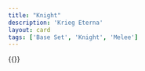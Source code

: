 ```yaml
---
title: "Knight"
description: 'Krieg Eterna'
layout: card
tags: ['Base Set', 'Knight', 'Melee']
---
```

{{<card-detail-page title="Knight3" artwork="Portrait of a Young Bearded Man Wearing Armor by Jacopo Tintoretto  (16th century)" />}}